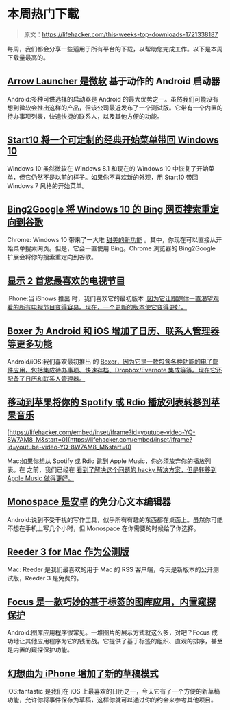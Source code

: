 # 本周热门下载

> 原文：<https://lifehacker.com/this-weeks-top-downloads-1721338187>

每周，我们都会分享一些适用于所有平台的下载，以帮助您完成工作。以下是本周下载量最高的。



## [Arrow Launcher 是微软](http://lifehacker.com/arrow-launcher-is-an-action-based-android-launcher-from-1720339712) 基于动作的 Android 启动器

Android:多种可供选择的启动器是 Android 的最大优势之一。虽然我们可能没有想到微软会推出这样的产品，但该公司最近发布了一个测试版。它带有一个内置的待办事项列表，快速快捷的联系人，以及其他方便的功能。

## [Start10 将一个可定制的经典开始菜单带回 Windows 10](http://lifehacker.com/start10-brings-the-classic-start-menu-back-to-windows-1-1720920575)

Windows 10:虽然微软在 Windows 8.1 和现在的 Windows 10 中恢复了开始菜单，但它仍然不是以前的样子。如果你不喜欢新的外观，用 Start10 带回 Windows 7 风格的开始菜单。

## [Bing2Google 将 Windows 10 的 Bing 网页搜索重定向到谷歌](http://lifehacker.com/bing2google-redirects-windows-10s-bing-web-searches-to-1721033644)

Chrome: Windows 10 带来了一大堆 [甜美的新功能](http://lifehacker.com/the-best-new-features-of-windows-10-1680904614) 。其中，你现在可以直接从开始菜单搜索网页。但是，它会一直使用 Bing。Chrome 浏览器的 Bing2Google 扩展会将你的搜索重定向到谷歌。

## [显示 2 首您最喜欢的电视节目](http://lifehacker.com/ishows-2-tracks-your-favorite-tv-shows-1720013136)

iPhone:当 iShows 推出 时，我们喜欢它的最初版本 [,因为它让跟踪你一直渴望观看的所有电视节目变得容易。现在，一个更新的版本使它变得更好。](http://lifehacker.com/ishows-keeps-track-of-tv-shows-youve-watched-882374571)

## [Boxer 为 Android 和 iOS 增加了日历、联系人管理器等更多功能](http://lifehacker.com/boxer-for-android-and-ios-adds-a-calendar-contact-mana-1720587516)

Android/iOS:我们喜欢最初推出 的 [Boxer，因为它是一款包含各种功能的电子邮件应用，包括集成待办事项、快速存档、Dropbox/Evernote 集成等等。现在它还配备了日历和联系人管理器。](http://lifehacker.com/boxer-integrates-your-email-with-to-dos-dropbox-evern-1630551525)

## [移动到苹果将你的 Spotify 或 Rdio 播放列表转移到苹果音乐](http://lifehacker.com/move-to-apple-transfers-your-spotify-or-rdio-playlists-1720854879#_ga=1.206562390.410417895.1430444016)

 [https://lifehacker.com/embed/inset/iframe?id=youtube-video-YQ-8W7AM8_M&start=0](https://lifehacker.com/embed/inset/iframe?id=youtube-video-YQ-8W7AM8_M&start=0) 

Mac:如果你想从 Spotify 或 Rdio 跳到 Apple Music，你必须放弃你的播放列表。在 之前，我们已经在 [看到了解决这个问题的 hacky 解决方案，但是转移到 Apple Music 做得更好。](http://lifehacker.com/s-t-a-m-p-imports-spotify-songs-into-apple-music-1716539236)

## [Monospace 是安卓](http://lifehacker.com/monospace-is-a-distraction-free-text-editor-for-android-1720550047) 的免分心文本编辑器

Android:说到不受干扰的写作工具，似乎所有有趣的东西都在桌面上。虽然你可能不想在手机上写几个小时，但 Monospace 在你需要的时候给了你选择。

## [Reeder 3 for Mac 作为公测版](http://lifehacker.com/reeder-3-for-mac-is-available-as-a-public-beta-1721081749)

Mac: Reeder 是我们最喜欢的用于 Mac 的 RSS 客户端，今天是新版本的公开测试版，Reeder 3 是免费的。

## [Focus 是一款巧妙的基于标签的图库应用，内置窥探保护](http://lifehacker.com/focus-is-a-slick-tag-based-gallery-app-with-built-in-s-1720759419)

Android:图库应用程序很常见。一堆图片的展示方式就这么多，对吧？Focus 成功地让其他应用程序为它的钱而战。它提供了基于标签的组织、直观的排序，甚至是内置的窥探保护功能。

## [幻想曲为 iPhone 增加了新的草稿模式](http://lifehacker.com/fantastical-for-iphone-adds-a-new-drafts-mode-1720868816)

iOS:fantastic 是我们在 iOS 上最喜欢的日历之一，今天它有了一个方便的新草稿功能，允许你将事件保存为草稿，这样你就可以通过你的约会来参考其他项目。